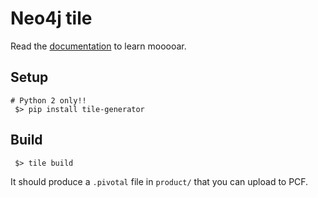 # Neo4j tile

Read the [documentation](https://docs.pivotal.io/tiledev/index.html) to learn mooooar.

## Setup

```
# Python 2 only!!
 $> pip install tile-generator 
```

## Build

```
 $> tile build
```

It should produce a `.pivotal` file in `product/` that you can upload to PCF.
